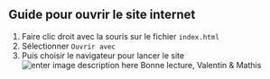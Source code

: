 ## Guide pour ouvrir le site internet

 1. Faire clic droit avec la souris sur le fichier `index.html`
 2. Sélectionner `Ouvrir avec`
 3. Puis choisir le navigateur pour lancer le site 
 ![enter image description here](https://i.imgur.com/VwpgOJ9.png)
 Bonne lecture,
 Valentin & Mathis